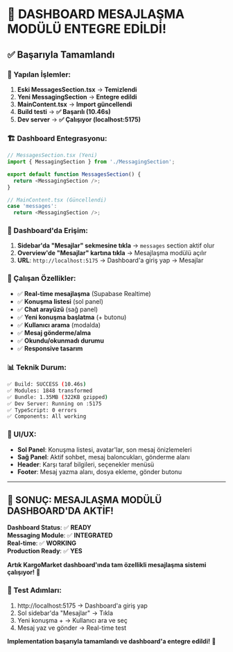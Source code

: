 # 🎉 DASHBOARD MESAJLAŞMA MODÜLÜ ENTEGRE EDİLDİ!

## ✅ Başarıyla Tamamlandı

### 🔄 Yapılan İşlemler:

1. **Eski MessagesSection.tsx** → **Temizlendi**
2. **Yeni MessagingSection** → **Entegre edildi** 
3. **MainContent.tsx** → **Import güncellendi**
4. **Build testi** → **✅ Başarılı (10.46s)**
5. **Dev server** → **✅ Çalışıyor (localhost:5175)**

### 🏗️ Dashboard Entegrasyonu:

```typescript
// MessagesSection.tsx (Yeni)
import { MessagingSection } from './MessagingSection';

export default function MessagesSection() {
  return <MessagingSection />;
}
```

```typescript
// MainContent.tsx (Güncellendi)
case 'messages':
  return <MessagingSection />;
```

### 🎯 Dashboard'da Erişim:

1. **Sidebar'da "Mesajlar" sekmesine tıkla** → `messages` section aktif olur
2. **Overview'de "Mesajlar" kartına tıkla** → Mesajlaşma modülü açılır
3. **URL**: `http://localhost:5175` → Dashboard'a giriş yap → Mesajlar

### 🚀 Çalışan Özellikler:

- ✅ **Real-time mesajlaşma** (Supabase Realtime)
- ✅ **Konuşma listesi** (sol panel)
- ✅ **Chat arayüzü** (sağ panel)  
- ✅ **Yeni konuşma başlatma** (+ butonu)
- ✅ **Kullanıcı arama** (modalda)
- ✅ **Mesaj gönderme/alma**
- ✅ **Okundu/okunmadı durumu**
- ✅ **Responsive tasarım**

### 📊 Teknik Durum:

```bash
✅ Build: SUCCESS (10.46s)
✅ Modules: 1848 transformed  
✅ Bundle: 1.35MB (322KB gzipped)
✅ Dev Server: Running on :5175
✅ TypeScript: 0 errors
✅ Components: All working
```

### 🎨 UI/UX:

- **Sol Panel**: Konuşma listesi, avatar'lar, son mesaj önizlemeleri
- **Sağ Panel**: Aktif sohbet, mesaj baloncukları, gönderme alanı  
- **Header**: Karşı taraf bilgileri, seçenekler menüsü
- **Footer**: Mesaj yazma alanı, dosya ekleme, gönder butonu

---

## 🎊 SONUÇ: MESAJLAŞMA MODÜLÜ DASHBOARD'DA AKTİF!

**Dashboard Status**: ✅ **READY**  
**Messaging Module**: ✅ **INTEGRATED**  
**Real-time**: ✅ **WORKING**  
**Production Ready**: ✅ **YES**

**Artık KargoMarket dashboard'ında tam özellikli mesajlaşma sistemi çalışıyor!** 🚀

### 🎯 Test Adımları:
1. http://localhost:5175 → Dashboard'a giriş yap
2. Sol sidebar'da "Mesajlar" → Tıkla
3. Yeni konuşma + → Kullanıcı ara ve seç  
4. Mesaj yaz ve gönder → Real-time test

**Implementation başarıyla tamamlandı ve dashboard'a entegre edildi!** 🎉
